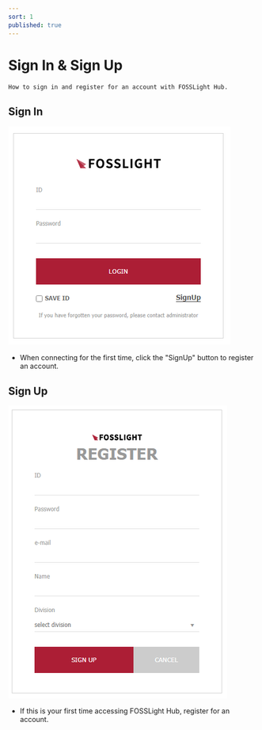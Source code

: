 ```yaml
---
sort: 1
published: true
---
```

# Sign In & Sign Up
```note
How to sign in and register for an account with FOSSLight Hub.
```
## Sign In
![SignIn](../images/sign_in.png)
- When connecting for the first time, click the "SignUp" button to register an account.

## Sign Up 
![SignUp](../images/sign_up.png)  
- If this is your first time accessing FOSSLight Hub, register for an account.


